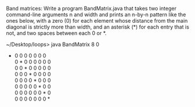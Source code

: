 Band matrices: Write a program BandMatrix.java that takes two integer command-line arguments n and width and prints an n-by-n pattern like the ones below, with a zero (0) for each element whose distance from the main diagonal is strictly more than width, and an asterisk (*) for each entry that is not, and two spaces between each 0 or *.

~/Desktop/loops> java BandMatrix 8 0

  *  0  0  0  0  0  0  0  
  0  *  0  0  0  0  0  0  
  0  0  *  0  0  0  0  0  
  0  0  0  *  0  0  0  0  
  0  0  0  0  *  0  0  0  
  0  0  0  0  0  *  0  0  
  0  0  0  0  0  0  *  0  
  0  0  0  0  0  0  0  *

